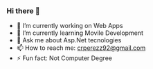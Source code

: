 ### Hi there 👋

- 🔭 I’m currently working on Web Apps
- 🌱 I’m currently learning Movile Development
- 💬 Ask me about Asp.Net tecnologies
- 📫 How to reach me: crperezz92@gmail.com
- ⚡ Fun fact: Not Computer Degree

